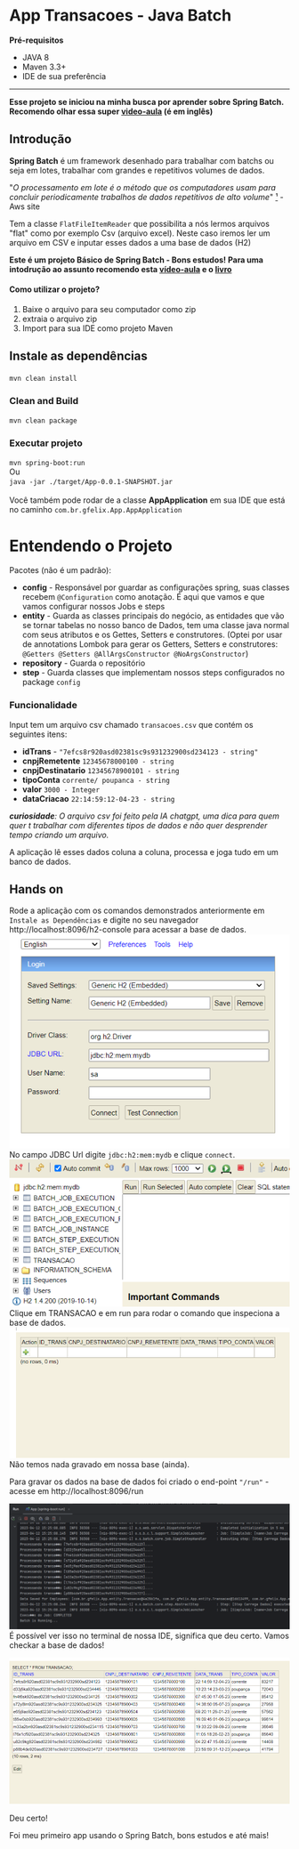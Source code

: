 App Transacoes - Java Batch
===========================

**Pré-requisitos**
- JAVA 8
- Maven 3.3+
- IDE de sua preferência

*****
**Esse projeto se iniciou na minha busca por aprender sobre Spring Batch. Recomendo olhar essa super [video-aula](https://www.youtube.com/watch?v=6iDzOi2YWxA) (é em inglês)**
## Introdução
**Spring Batch** é um framework desenhado para trabalhar
com batchs ou seja em lotes, trabalhar com grandes e repetitivos
volumes de dados. 

"_O processamento
em lote é o método que os computadores usam para concluir 
periodicamente trabalhos de dados repetitivos de alto volume_" [¹](https://aws.amazon.com/pt/what-is/batch-processing/#:~:text=Batch%20processing%20is%20the%20method,run%20on%20individual%20data%20transactions.) - Aws site

Tem a classe `FlatFileItemReader` que possibilita a nós
lermos arquivos "flat" como por exemplo Csv (arquivo excel).
Neste caso iremos ler um arquivo em CSV e inputar esses dados a
uma base de dados (H2)

**Este é um projeto Básico de Spring Batch - Bons estudos! Para uma intodrução ao assunto recomendo esta [vídeo-aula](https://www.youtube.com/watch?v=6iDzOi2YWxA) e o [livro](https://github.com/gustavohfelixs/Ebook-The-Definitive-guide-to-spring-batch-modern-finite-batch-processing)**


#### Como utilizar o projeto?
1. Baixe o arquivo para seu computador como zip
2. extraia o arquivo zip
3. Import para sua IDE como projeto Maven

## Instale as dependências
`mvn clean install`

### Clean and Build
`mvn clean package`

### Executar projeto
`mvn spring-boot:run` <br>Ou<br> `java -jar ./target/App-0.0.1-SNAPSHOT.jar` <br><br> Você também pode rodar de a classe **AppApplication** em sua IDE que está no caminho `com.br.gfelix.App.AppApplication`

Entendendo o Projeto
====================

Pacotes (não é um padrão):
* **config** - Responsável por guardar as configurações
spring, suas classes recebem ``@Configuration`` como anotação. É aqui que vamos
e que vamos configurar nossos Jobs e steps 
* **entity** - Guarda as classes principais do negócio, as entidades que vão se tornar tabelas
no nosso banco de Dados, tem uma classe java normal com seus atributos e os Gettes, Setters e construtores.
  (Optei por usar de annotations Lombok para gerar os Getters, Setters e construtores: `@Getters @Setters @AllArgsConstructor @NoArgsConstructor`)
* **repository** - Guarda o repositório
* **step** - Guarda classes que implementam nossos steps configurados no package `config`

### Funcionalidade

Input tem um arquivo csv chamado `transacoes.csv` que contém  os seguintes itens: 
* **idTrans** - `"7efcs8r920asd02381sc9s931232900sd234123 - string"`
* **cnpjRemetente** `12345678000100 - string`
* **cnpjDestinatario** `12345678900101 - string`
* **tipoConta** `corrente/ poupanca - string`
* **valor** `3000 - Integer`
* **dataCriacao** `22:14:59:12-04-23 - string`

_**curiosidade**: O arquivo csv foi feito pela IA chatgpt, uma dica para quem quer t
trabalhar com diferentes tipos de dados e não quer desprender tempo criando um arquivo._

A aplicação lê esses dados coluna a coluna, processa e joga tudo em um banco de dados.

## Hands on
Rode a aplicação com os comandos demonstrados anteriormente em  `Instale as Dependências` e digite no seu navegador http://localhost:8096/h2-console para acessar 
a base de dados.  
![img_1.png](img_1.png)
No campo JDBC Url digite `jdbc:h2:mem:mydb` e clique `connect`.
![img_3.png](img_3.png)
Clique em TRANSACAO e em run para rodar o comando que inspeciona a base de dados.
![img_4.png](img_4.png)
Não temos nada gravado em nossa base (ainda).

Para gravar os dados na base de dados foi criado o end-point `"/run"` - acesse em http://localhost:8096/run

![img_5.png](img_5.png)
É possível ver isso no terminal de nossa IDE, significa que deu certo. Vamos checkar a base de dados!

![img_6.png](img_6.png)

Deu certo! 

Foi meu primeiro app usando o Spring Batch, bons estudos e até mais!